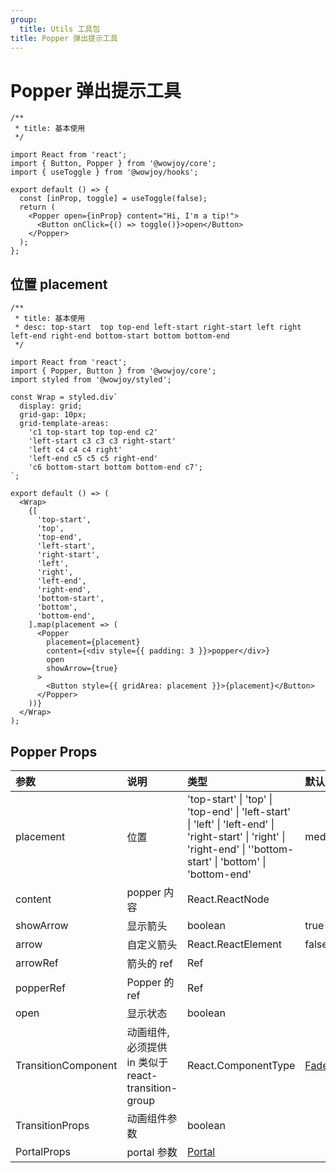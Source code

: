 ```yaml
---
group:
  title: Utils 工具包
title: Popper 弹出提示工具
---
```


# Popper 弹出提示工具

```tsx
/**
 * title: 基本使用
 */

import React from 'react';
import { Button, Popper } from '@wowjoy/core';
import { useToggle } from '@wowjoy/hooks';

export default () => {
  const [inProp, toggle] = useToggle(false);
  return (
    <Popper open={inProp} content="Hi, I'm a tip!">
      <Button onClick={() => toggle()}>open</Button>
    </Popper>
  );
};
```

## 位置 placement

```tsx
/**
 * title: 基本使用
 * desc: top-start  top top-end left-start right-start left right left-end right-end bottom-start bottom bottom-end
 */

import React from 'react';
import { Popper, Button } from '@wowjoy/core';
import styled from '@wowjoy/styled';

const Wrap = styled.div`
  display: grid;
  grid-gap: 10px;
  grid-template-areas:
    'c1 top-start top top-end c2'
    'left-start c3 c3 c3 right-start'
    'left c4 c4 c4 right'
    'left-end c5 c5 c5 right-end'
    'c6 bottom-start bottom bottom-end c7';
`;

export default () => (
  <Wrap>
    {[
      'top-start',
      'top',
      'top-end',
      'left-start',
      'right-start',
      'left',
      'right',
      'left-end',
      'right-end',
      'bottom-start',
      'bottom',
      'bottom-end',
    ].map(placement => (
      <Popper
        placement={placement}
        content={<div style={{ padding: 3 }}>popper</div>}
        open
        showArrow={true}
      >
        <Button style={{ gridArea: placement }}>{placement}</Button>
      </Popper>
    ))}
  </Wrap>
);
```

## Popper Props

| 参数 | 说明 | 类型 | 默认值 |
| :-- | :-- | :-- | :-- |
| placement | 位置 | 'top-start' \| 'top' \| 'top-end' \| 'left-start' \| 'left' \| 'left-end' \| 'right-start' \| 'right' \| 'right-end' \| ''bottom-start' \| 'bottom' \| 'bottom-end' | medium |
| content | popper 内容 | React.ReactNode |
| showArrow | 显示箭头 | boolean | true |
| arrow | 自定义箭头 | React.ReactElement | false |
| arrowRef | 箭头的 ref | Ref |  |
| popperRef | Popper 的 ref | Ref |  |
| open | 显示状态 | boolean |  |
| TransitionComponent | 动画组件, 必须提供 in 类似于 react-transition-group | React.ComponentType | [Fade](/core/utils/transitions) |
| TransitionProps | 动画组件参数 | boolean |  |
| PortalProps | portal 参数 | [Portal](/core/utils/portal) |  |
